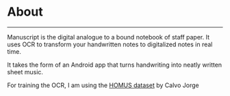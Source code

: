 # About 
---

Manuscript is the digital analogue to a bound notebook of staff paper. It uses OCR to transform your handwritten notes to digitalized notes in real time.

It takes the form of an Android app that turns handwriting into neatly written sheet music. 

For training the OCR, I am using the [HOMUS dataset](https://grfia.dlsi.ua.es/homus/) by Calvo Jorge